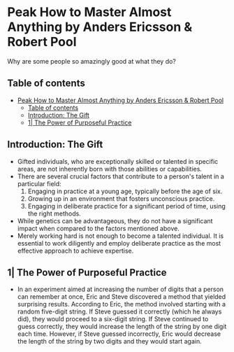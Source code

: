 # Peak How to Master Almost Anything by Anders Ericsson & Robert Pool

Why are some people so amazingly good at what they do?

## Table of contents

- [Peak How to Master Almost Anything by Anders Ericsson \& Robert Pool](#peak-how-to-master-almost-anything-by-anders-ericsson--robert-pool)
  - [Table of contents](#table-of-contents)
  - [Introduction: The Gift](#introduction-the-gift)
  - [1| The Power of Purposeful Practice](#1-the-power-of-purposeful-practice)

## Introduction: The Gift

- Gifted individuals, who are exceptionally skilled or talented in specific areas, are not inherently born with those abilities or capabilities.
- There are several crucial factors that contribute to a person's talent in a particular field:
  1. Engaging in practice at a young age, typically before the age of six.
  1. Growing up in an environment that fosters unconscious practice.
  1. Engaging in deliberate practice for a significant period of time, using the right methods.
- While genetics can be advantageous, they do not have a significant impact when compared to the factors mentioned above.
- Merely working hard is not enough to become a talented individual. It is essential to work diligently and employ deliberate practice as the most effective approach to achieve expertise.

## 1| The Power of Purposeful Practice

- In an experiment aimed at increasing the number of digits that a person can remember at once, Eric and Steve discovered a method that yielded surprising results. According to Eric, the method involved starting with a random five-digit string. If Steve guessed it correctly (which he always did), they would proceed to a six-digit string. If Steve continued to guess correctly, they would increase the length of the string by one digit each time. However, if Steve guessed incorrectly, Eric would decrease the length of the string by two digits and they would start again.
